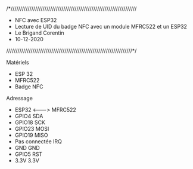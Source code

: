 /*///////////////////////////////////////////////////////////////////
* NFC avec ESP32
* Lecture de UID du badge NFC avec un module MFRC522 et un ESP32
* Le Brigand Corentin
* 10-12-2020

///////////////////////////////////////////////////////////////////*/

Matériels
  * ESP 32
  * MFRC522
  * Badge NFC
  
Adressage
* ESP32    <--->     MFRC522
* GPIO4              SDA
* GPIO18             SCK
* GPIO23             MOSI
* GPIO19             MISO
* Pas connectée      IRQ
* GND                GND
* GPIO5              RST
* 3.3V               3.3V
